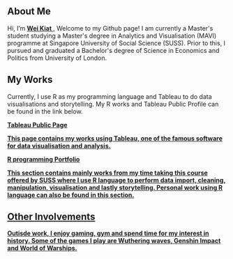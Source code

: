 ## About Me

Hi, I’m <a  style="font-weight:bold" href="https://www.linkedin.com/in/wei-kiat-tan/">Wei Kiat </a>, Welcome to my Github page! I am currently a Master's student studying a Master's degree in Analytics and Visualisation (MAVI) programme at Singapore University of Social Science (SUSS). Prior to this, I pursued and graduated a Bachelor's degree of Science in Economics and Politics from University of London. 


## My Works

Currently, I use R as my programming language and Tableau to do data visualisations and storytelling. My R works and Tableau Public Profile can be found in the link below.

<a  style="font-weight:bold" href="https://public.tableau.com/app/profile/wei.kiat/vizzes/">Tableau Public Page

This page contains my works using Tableau, one of the famous software for data visualisation and analysis.


R programming Portfolio

This section contains mainly works from my time taking this course offered by SUSS where I use R language to perform data import, cleaning, manipulation, visualisation and lastly storytelling. Personal work using R language can also be found in this section.

## Other Involvements

Outisde work, I enjoy gaming, gym and spend time for my interest in history. Some of the games I play are Wuthering waves, Genshin Impact and World of Warships. 
